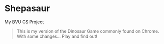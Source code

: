 # Shepasaur
My BVU CS Project

> This is my version of the Dinosaur Game commonly found on Chrome. With some changes...
Play and find out!
